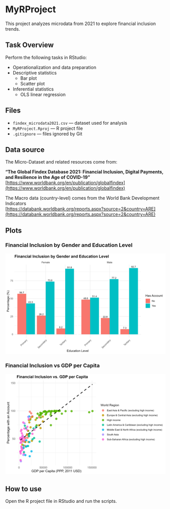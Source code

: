 # MyRProject

This project analyzes microdata from 2021 to explore financial inclusion trends.

## Task Overview

Perform the following tasks in RStudio:

- Operationalization and data preparation
- Descriptive statistics
  - Bar plot
  - Scatter plot
- Inferential statistics
  - OLS linear regression

## Files

- `findex_microdata2021.csv` — dataset used for analysis  
- `MyRProject.Rproj` — R project file  
- `.gitignore` — files ignored by Git  

## Data source

The Micro-Dataset and related resources come from:

**“The Global Findex Database 2021: Financial Inclusion, Digital Payments, and Resilience in the Age of COVID-19”**  
[https://www.worldbank.org/en/publication/globalfindex](https://www.worldbank.org/en/publication/globalfindex)

The Macro data (country-level) comes from the World Bank Development Indicators  
[https://databank.worldbank.org/reports.aspx?source=2&country=ARE](https://databank.worldbank.org/reports.aspx?source=2&country=ARE)

## Plots

### Financial Inclusion by Gender and Education Level  
![Bar Plot](barplot.png)

### Financial Inclusion vs GDP per Capita  
![Scatter Plot](scatterplot.png)

## How to use

Open the R project file in RStudio and run the scripts.

